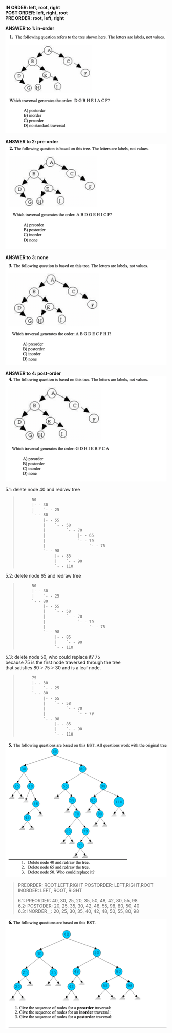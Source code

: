 **IN ORDER: left, root, right**  
**POST ORDER: left, right, root**  
**PRE ORDER: root, left, right**  

**ANSWER to 1: in-order**
![img.png](img.png)


**ANSWER to 2: pre-order**
![img_1.png](img_1.png)


**ANSWER to 3: none**
![img_2.png](img_2.png)


**ANSWER to 4: post-order**
![img_3.png](img_3.png)

5.1: delete node 40 and redraw tree
>
>           50
>           |- - 30
>           |    `- - 25
>           `- - 80
>                |- - 55
>                |    `- - 58
>                |         `- - 70
>                |              |- - 65
>                |              `- - 79
>                |                   `- - 75
>                `- - 98
>                     |- - 85
>                     |    `- - 90
>                     `- - 110
5.2: delete node 65 and redraw tree
>           50
>           |- - 30
>           |    `- - 25
>           `- - 80
>                |- - 55
>                |    `- - 58
>                |         `- - 70
>                |              `- - 79
>                |                   `- - 75
>                `- - 98
>                     |- - 85
>                     |    `- - 90
>                     `- - 110
5.3: delete node 50, who could replace it? 75  
because 75 is the first node traversed through the tree  
that satisfies 80 > 75 > 30 and is a leaf node.
>           75
>           |- - 30
>           |    `- - 25
>           `- - 80
>                |- - 55
>                |    `- - 58
>                |         `- - 70
>                |              `- - 79
>                `- - 98
>                     |- - 85
>                     |    `- - 90
>                     `- - 110

![img_4.png](img_4.png)

>
> PREORDER: ROOT,LEFT,RIGHT
> POSTORDER: LEFT,RIGHT,ROOT
> INORDER: LEFT, ROOT, RIGHT
> 
> 6.1:
> PREORDER: 40, 30, 25, 20, 35, 50, 48, 42, 80, 55, 98  
> 6.2:
> POSTODER: 20, 25, 35, 30, 42, 48, 55, 98, 80, 50, 40  
> 6.3:
> INORDER__: 20, 25, 30, 35, 40, 42, 48, 50, 55, 80, 98  
> 
![img_5.png](img_5.png)


